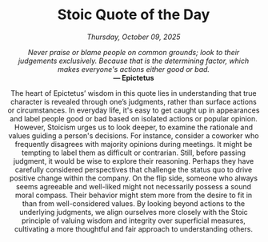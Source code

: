 <h1 align="center">Stoic Quote of the Day</h1>
<p align="center"><em><!--START_SECTION:current-date-->
Thursday, October 09, 2025
<!--END_SECTION:current-date--></em></p>
<p align="center">
    <em><!--START_SECTION:quote-text-->
Never praise or blame people on common grounds; look to their judgements exclusively. Because that is the determining factor, which makes everyone's actions either good or bad.
<!--END_SECTION:quote-text--></em><br>
    <strong>— <!--START_SECTION:quote-author-->
Epictetus
<!--END_SECTION:quote-author--></strong>
</p>

<p align="center" style="max-width:600px;margin:0 auto;">
<!--START_SECTION:quote-interpretation-->
The heart of Epictetus’ wisdom in this quote lies in understanding that true character is revealed through one’s judgments, rather than surface actions or circumstances. In everyday life, it's easy to get caught up in appearances and label people good or bad based on isolated actions or popular opinion. However, Stoicism urges us to look deeper, to examine the rationale and values guiding a person's decisions. For instance, consider a coworker who frequently disagrees with majority opinions during meetings. It might be tempting to label them as difficult or contrarian. Still, before passing judgment, it would be wise to explore their reasoning. Perhaps they have carefully considered perspectives that challenge the status quo to drive positive change within the company. On the flip side, someone who always seems agreeable and well-liked might not necessarily possess a sound moral compass. Their behavior might stem more from the desire to fit in than from well-considered values. By looking beyond actions to the underlying judgments, we align ourselves more closely with the Stoic principle of valuing wisdom and integrity over superficial measures, cultivating a more thoughtful and fair approach to understanding others.
<!--END_SECTION:quote-interpretation-->
</p>
